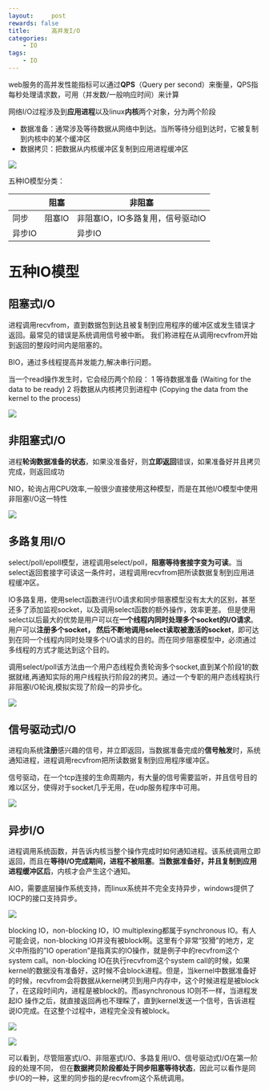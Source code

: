 ```yaml
---
layout:     post
rewards: false
title:      高并发I/O
categories:
    - IO
tags:
    - IO
---
```

web服务的高并发性能指标可以通过**QPS**（Query per second）来衡量，QPS指每秒处理请求数，可用（并发数/一般响应时间）来计算

网络I/O过程涉及到**应用进程**以及linux**内核**两个对象，分为两个阶段
- 数据准备：通常涉及等待数据从网络中到达。当所等待分组到达时，它被复制到内核中的某个缓冲区
- 数据拷贝：把数据从内核缓冲区复制到应用进程缓冲区


![](https://tva1.sinaimg.cn/large/008i3skNgy1gqq0l83kqoj30fl06wt8z.jpg)

五种IO模型分类：

|        | 阻塞   | 非阻塞                           |
| ------ | ------ | -------------------------------- |
| 同步   | 阻塞IO | 非阻塞IO，IO多路复用，信号驱动IO |
| 异步IO |        | 异步IO                           |


# 五种IO模型

## 阻塞式I/O

进程调用recvfrom，直到数据包到达且被复制到应用程序的缓冲区或发生错误才返回。最常见的错误是系统调用信号被中断。
我们称进程在从调用recvfrom开始到返回的整段时间内是阻塞的。

BIO，通过多线程提高并发能力,解决串行问题。



当一个read操作发生时，它会经历两个阶段：
 1 等待数据准备 (Waiting for the data to be ready)
 2 将数据从内核拷贝到进程中 (Copying the data from the kernel to the process)

![](https://tva1.sinaimg.cn/large/008i3skNgy1gqjfvo8d41j30fc097gll.jpg)


## 非阻塞式I/O
进程**轮询数据准备的状态**，如果没准备好，则**立即返回**错误，如果准备好并且拷贝完成，则返回成功

NIO，轮询占用CPU效率,一般很少直接使用这种模型，而是在其他I/O模型中使用非阻塞I/O这一特性

![](https://tva1.sinaimg.cn/large/008i3skNgy1gqq0u1dv3yj30kc0ay3yt.jpg)

## 多路复用I/O
select/poll/epoll模型，进程调用select/poll，**阻塞等待套接字变为可读**。当select返回套接字可读这一条件时，进程调用recvfrom把所读数据复制到应用进程缓冲区。

IO多路复用，使用select函数进行I/O请求和同步阻塞模型没有太大的区别，甚至还多了添加监视socket，以及调用select函数的额外操作，效率更差。
但是使用select以后最大的优势是用户可以在**一个线程内同时处理多个socket的I/O请求**。用户可以**注册多个socket，
然后不断地调用select读取被激活的socket**，即可达到在同一个线程内同时处理多个I/O请求的目的。而在同步阻塞模型中，必须通过多线程的方式才能达到这个目的。

调用select/poll该方法由一个用户态线程负责轮询多个socket,直到某个阶段1的数据就绪,再通知实际的用户线程执行阶段2的拷贝。通过一个专职的用户态线程执行非阻塞I/O轮询,模拟实现了阶段一的异步化。

![](https://tva1.sinaimg.cn/large/008i3skNgy1gqq0s50yyqj30kc0azwes.jpg)

## 信号驱动式I/O
进程向系统**注册**感兴趣的信号，并立即返回，当数据准备完成的**信号触发**时，系统通知进程，进程调用recvfrom把所读数据复制到应用程序缓冲区。

信号驱动，在一个tcp连接的生命周期内，有大量的信号需要监听，并且信号目的难以区分，使得对于socket几乎无用，在udp服务程序中可用。


![](https://tva1.sinaimg.cn/large/008i3skNgy1gqq0r6n0p9j30kc0avt8v.jpg)


## 异步I/O
进程调用系统函数，并告诉内核当整个操作完成时如何通知进程。该系统调用立即返回，而且在**等待I/O完成期间，进程不被阻塞**。**当数据准备好，并且复制到应用进程缓冲区后**，内核才会产生这个通知。

AIO，需要底层操作系统支持，而linux系统并不完全支持异步，windows提供了IOCP的接口支持异步。

![](https://tva1.sinaimg.cn/large/008i3skNgy1gqq0stj41aj30kc0bqdfx.jpg)



blocking IO，non-blocking IO，IO multiplexing都属于synchronous IO。有人可能会说，non-blocking IO并没有被block啊。这里有个非常“狡猾”的地方，定义中所指的”IO operation”是指真实的IO操作，就是例子中的recvfrom这个system call。non-blocking IO在执行recvfrom这个system call的时候，如果kernel的数据没有准备好，这时候不会block进程。但是，当kernel中数据准备好的时候，recvfrom会将数据从kernel拷贝到用户内存中，这个时候进程是被block了，在这段时间内，进程是被block的。而asynchronous IO则不一样，当进程发起IO 操作之后，就直接返回再也不理睬了，直到kernel发送一个信号，告诉进程说IO完成。在这整个过程中，进程完全没有被block。

![](https://tva1.sinaimg.cn/large/008i3skNgy1gqjfz6k82mj30h2093dg0.jpg)





![](https://tva1.sinaimg.cn/large/008i3skNgy1gq46s53d82j324i0n4dln.jpg)

可以看到，尽管阻塞式I/O、非阻塞式I/O、多路复用I/O、信号驱动式I/O在第一阶段的处理不同，
但在**数据拷贝阶段都处于同步阻塞等待状态**，因此可以看作是同步I/O的一种，这里的同步指的是recvfrom这个系统调用。


